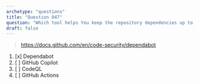 ```yaml
---
archetype: "questions"
title: "Question 047"
question: "Which tool helps You keep the repository dependencies up to date?"
draft: false
---
```



> https://docs.github.com/en/code-security/dependabot
1. [x] Dependabot
1. [ ] GitHub Copilot
1. [ ] CodeQL
1. [ ] GitHub Actions

